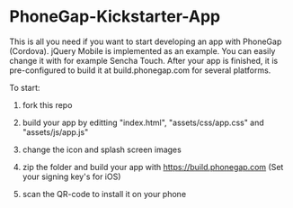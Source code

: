 PhoneGap-Kickstarter-App
========================

This is all you need if you want to start developing an app with PhoneGap (Cordova). jQuery Mobile is implemented as an example. You can easily change it with for example Sencha Touch. 
After your app is finished, it is pre-configured to build it at build.phonegap.com for several platforms.

To start: 

1. fork this repo

2. build your app by editting "index.html",  "assets/css/app.css" and "assets/js/app.js"

3. change the icon and splash screen images

4. zip the folder and build your app with https://build.phonegap.com (Set your signing key's for iOS)

5. scan the QR-code to install it on your phone
